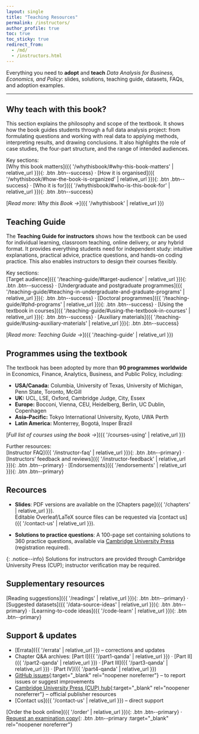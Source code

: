 ```yaml
---
layout: single
title: "Teaching Resources"
permalink: /instructors/
author_profile: true
toc: true
toc_sticky: true
redirect_from:
  - /md/
  - /instructors.html
---
```


Everything you need to **adopt** and **teach** *Data Analysis for Business, Economics, and Policy*: slides, solutions, teaching guide, datasets, FAQs, and adoption examples.

---

## Why teach with this book?

This section explains the philosophy and scope of the textbook. It shows how the book guides students through a full data analysis project: from formulating questions and working with real data to applying methods, interpreting results, and drawing conclusions. It also highlights the role of case studies, the four-part structure, and the range of intended audiences.  

Key sections:  
[Why this book matters]({{ '/whythisbook/#why-this-book-matters' | relative_url }}){: .btn .btn--success} · [How it is organised]({{ '/whythisbook/#how-the-book-is-organized' | relative_url }}){: .btn .btn--success} · [Who it is for]({{ '/whythisbook/#who-is-this-book-for' | relative_url }}){: .btn .btn--success} 

[*Read more: Why this Book →*]({{ '/whythisbook' | relative_url }})

## Teaching Guide

The **Teaching Guide for instructors** shows how the textbook can be used for individual learning, classroom teaching, online delivery, or any hybrid format. It provides everything students need for independent study: intuitive explanations, practical advice, practice questions, and hands-on coding practice. This also enables instructors to design their courses flexibly.  

Key sections:  
[Target audience]({{ '/teaching-guide/#target-audience' | relative_url }}){: .btn .btn--success} · 
[Undergraduate and postgraduate programmes]({{ '/teaching-guide/#teaching-in-undergraduate-and-graduate-programs' | relative_url }}){: .btn .btn--success} · [Doctoral programmes]({{ '/teaching-guide/#phd-programs' | relative_url }}){: .btn .btn--success} · [Using the textbook in courses]({{ '/teaching-guide/#using-the-textbook-in-courses' | relative_url }}){: .btn .btn--success} · [Auxiliary materials]({{ '/teaching-guide/#using-auxiliary-materials' | relative_url }}){: .btn .btn--success} 

[*Read more: Teaching Guide →*]({{ '/teaching-guide' | relative_url }})  

## Programmes using the textbook

The textbook has been adopted by more than **90 programmes worldwide** in Economics, Finance, Analytics, Business, and Public Policy, including:  

- **USA/Canada:** Columbia, University of Texas, University of Michigan, Penn State, Toronto, McGill  
- **UK:** UCL, LSE, Oxford, Cambridge Judge, City, Essex  
- **Europe:** Bocconi, Vienna, CEU, Heidelberg, Berlin, UC Dublin, Copenhagen  
- **Asia–Pacific:** Tokyo International University, Kyoto, UWA Perth  
- **Latin America:** Monterrey, Bogotá, Insper Brazil  

<!-- Typical course names include: *Econometrics*, *Applied Econometrics*, *Causal Inference*, *Quantitative Methods*, *Research Methods*, *Data Analysis*, *Business Analytics*, and *Applied Data Science*.   -->

[*Full list of courses using the book →*]({{ '/courses-using' | relative_url }})

Further resources:  
[Instructor FAQ]({{ '/instructor-faq' | relative_url }}){: .btn .btn--primary} · [Instructors’ feedback and reviews]({{ '/instructor-feedback' | relative_url }}){: .btn .btn--primary} · [Endorsements]({{ '/endorsements' | relative_url }}){: .btn .btn--primary}


## Recources

- **Slides**: PDF versions are available on the [Chapters page]({{ '/chapters' | relative_url }}).  
  Editable Overleaf/LaTeX source files can be requested via [contact us]({{ '/contact-us' | relative_url }}).  

- **Solutions to practice questions**: A 100-page set containing solutions to 360 practice questions, available via [Cambridge University Press](https://www.cambridge.org/bekeskezdi) (registration required).  

{: .notice--info}
Solutions for instructors are provided through Cambridge University Press (CUP); instructor verification may be required.

## Supplementary resources

[Reading suggestions]({{ '/readings' | relative_url }}){: .btn .btn--primary} · [Suggested datasets]({{ '/data-source-ideas' | relative_url }}){: .btn .btn--primary} · [Learning-to-code ideas]({{ '/code-learn' | relative_url }}){: .btn .btn--primary}


## Support & updates

- [Errata]({{ '/errata' | relative_url }}) – corrections and updates  
- Chapter Q&A archives: [Part I]({{ '/part1-qanda' | relative_url }}) · [Part II]({{ '/part2-qanda' | relative_url }}) · [Part III]({{ '/part3-qanda' | relative_url }}) · [Part IV]({{ '/part4-qanda' | relative_url }})  
- [GitHub issues](https://github.com/gabors-data-analysis/da_case_studies/issues){:target="_blank" rel="noopener noreferrer"} – to report issues or suggest improvements  
- [Cambridge University Press (CUP) hub](https://www.cambridge.org/bekeskezdi){:target="_blank" rel="noopener noreferrer"} – official publisher resources  
- [Contact us]({{ '/contact-us' | relative_url }}) – direct support  

[Order the book online]({{ '/order' | relative_url }}){: .btn .btn--primary} · [Request an examination copy](https://www.cambridge.org/highereducation/books/data-analysis-for-business-economics-and-policy/D67A1B0B56176D6D6A92E27F3F82AA20/examination-copy/login){: .btn .btn--primary :target="_blank" rel="noopener noreferrer"}

